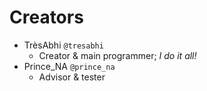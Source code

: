 # Creators

- TrèsAbhi `@tresabhi`
  - Creator & main programmer; _I do it all!_
- Prince_NA `@prince_na`
  - Advisor & tester
